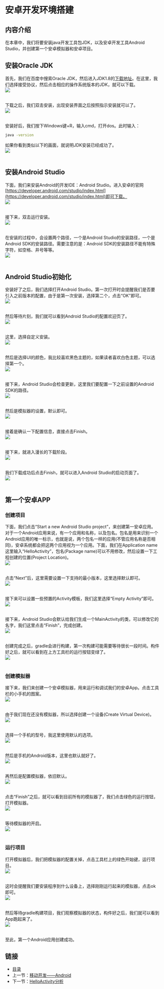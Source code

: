 # 安卓开发环境搭建

## 内容介绍
在本章中，我们将要安装java开发工具包JDK，以及安卓开发工具Android Studio，并创建第一个安卓模拟器和安卓项目。

## 安装Oracle JDK
首先，我们在百度中搜索Oracle JDK，然后进入JDK1.8的[下载地址](http://www.oracle.com/technetwork/java/javase/downloads/jdk8-downloads-2133151.html)。在这里，我们选择接受协议，然后点击相应的操作系统版本的JDK，就可以下载。<br>
![](./imgs/3.1/3.1-1.png?raw=true)<br><br>

下载之后，我们双击安装，出现安装界面之后按照指示安装就可以了。<br>
![](./imgs/3.1/3.1-2.png?raw=true)<br><br>

安装好后，我们按下Windows键+R，输入cmd，打开dos。此时输入：
``` bash
java -version
```
如果你看到类似以下的画面，就说明JDK安装已经成功了。<br>
![](./imgs/3.1/3.1-3.png?raw=true)<br><br>

## 安装Android Studio
下面，我们来安装Android的开发IDE：Android Studio。进入安卓的官网[https://developer.android.com/studio/index.html](https://developer.android.com/studio/index.html)即可下载。<br>
![](./imgs/3.1/3.1-4.png?raw=true)<br><br>

接下来，双击运行安装。<br>
![](./imgs/3.1/3.1-5.png?raw=true)<br><br>

在安装的过程中，会设置两个路径，一个是Android Studio的安装路径，一个是Android SDK的安装路径。需要注意的是：Android SDK的安装路径不能有特殊字符，如空格、井号等等。<br>
![](./imgs/3.1/3.1-6.png?raw=true)<br><br>

## Android Studio初始化
安装好了之后，我们选择打开Android Studio。第一次打开时会提醒我们是否要引入之前版本的配置，由于是第一次安装，选择第二个，点击“OK”即可。<br>
![](./imgs/3.1/3.1-7.png?raw=true)<br><br>

然后等待片刻，我们就可以看到Android Studio的配置欢迎页了。<br>
![](./imgs/3.1/3.1-8.png?raw=true)<br><br>

这里，选择自定义安装。<br>
![](./imgs/3.1/3.1-9.png?raw=true)<br><br>

然后是选择UI的颜色，我比较喜欢黑色主题的，如果读者喜欢白色主题，可以选择第一个。<br>
![](./imgs/3.1/3.1-10.png?raw=true)<br><br>

接下来，Android Studio会检查更新，这里我们要配置一下之前设置的Android SDK的路径。<br>
![](./imgs/3.1/3.1-11.png?raw=true)<br><br>

然后是模拟器的设置，默认即可。<br>
![](./imgs/3.1/3.1-12.png?raw=true)<br><br>

接着是确认一下配置信息，直接点击Finish。<br>
![](./imgs/3.1/3.1-13.png?raw=true)<br><br>

接下来，就进入漫长的下载阶段。<br>
![](./imgs/3.1/3.1-14.png?raw=true)<br><br>

我们下载成功后点击Finish，就可以进入Android Studio的启动页面了。<br>
![](./imgs/3.1/3.1-15.png?raw=true)<br><br>

## 第一个安卓APP
### 创建项目
下面，我们点击“Start a new Android Studio project”，来创建第一安卓应用。对于一个Android应用来说，有一个应用和名称，以及包名。包名是用来识别一个Android应用的唯一标示，也就是说，两个包名一样的应用(不管应用名称是否相同)，安卓系统都会把这两个应用视为一个应用。下面，我们在Application name这里输入“HelloActivity”，包名(Package name)可以不用修改，然后设置一下工程创建的位置(Project Location)。<br>
![](./imgs/3.1/3.1-16.png?raw=true)<br><br>

点击“Next”后，这里需要设置一下支持的最小版本，这里选择默认即可。<br>
![](./imgs/3.1/3.1-17.png?raw=true)<br><br>

接下来可以设置一些预置的Activity模板，我们这里选择“Empty Activity”即可。<br>
![](./imgs/3.1/3.1-18.png?raw=true)<br><br>

接下来，Android Studio会默认给我们生成一个MainActivity的类，可以修改它的名字，我们这里点击“Finish”，完成创建。<br>
![](./imgs/3.1/3.1-19.png?raw=true)<br><br>

创建完成之后，gradle会进行构建，第一次构建可能需要等待很长一段时间。构件好之后，就可以看到在上方工具栏的运行按钮变绿了。<br>
![](./imgs/3.1/3.1-20.png?raw=true)<br><br>

### 创建模拟器
接下来，我们来创建一个安卓模拟器，用来运行和调试我们的安卓App。点击工具栏的小手机的图案。<br>
![](./imgs/3.1/3.1-21.png?raw=true)<br><br>

由于我们现在还没有模拟器，所以选择创建一个设备(Create Virtual Device)。<br>
![](./imgs/3.1/3.1-22.png?raw=true)<br><br>

选择一个手机的型号，我这里使用默认的选项。<br>
![](./imgs/3.1/3.1-23.png?raw=true)<br><br>

然后是手机的Android版本，这里也默认就好了。<br>
![](./imgs/3.1/3.1-24.png?raw=true)<br><br>

再然后是配置模拟器，依旧默认。<br>
![](./imgs/3.1/3.1-25.png?raw=true)<br><br>

点击“Finish”之后，就可以看到目前所有的模拟器了，我们点击绿色的运行按钮，打开模拟器。<br>
![](./imgs/3.1/3.1-26.png?raw=true)<br><br>

等待模拟器的开启。<br>
![](./imgs/3.1/3.1-27.png?raw=true)<br><br>

### 运行项目
打开模拟器后，我们把模拟器的配置关掉，点击工具栏上的绿色开始键，运行项目。<br>
![](./imgs/3.1/3.1-28.png?raw=true)<br><br>

这时会提醒我们要安装程序到什么设备上，选择刚刚运行起来的模拟器，点击ok即可。<br>
![](./imgs/3.1/3.1-29.png?raw=true)<br><br>

然后等待gradle构建项目，我们观察模拟器的状态，构件好之后，我们就可以看到App跑起来了。<br>
![](./imgs/3.1/3.1-30.png?raw=true)<br><br>

至此，第一个Android应用创建成功。

## 链接
- [目录](directory.md)  
- 上一节：[移动开发——Android](3.0.md)  
- 下一节：[HelloActivity分析](3.2.md)
